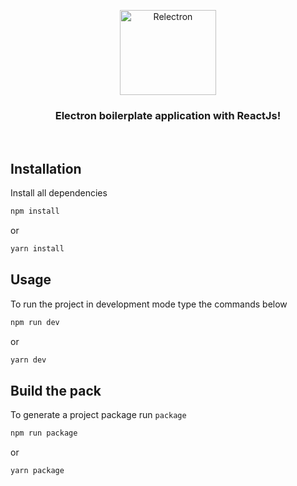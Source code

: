 <p align="center">
  <img src="https://storage.googleapis.com/pltn/static/relectron/relectron-logo.svg" height="136" width="154" alt="Relectron" />
</p>

<h3 align="center">
  Electron boilerplate application with ReactJs!
</h3>

<br>

## Installation

Install all dependencies

```bash
npm install
```

or 

```bash
yarn install
```

## Usage
To run the project in development mode type the commands below

```bash
npm run dev
```

or

```bash
yarn dev
```
## Build the pack
To generate a project package run `package`

```bash
npm run package
```

or

```bash
yarn package
```
